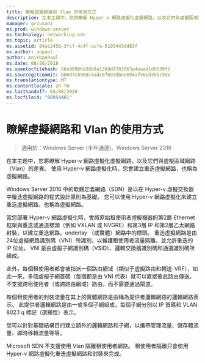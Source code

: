 ```yaml
---
title: 瞭解虛擬網路和 Vlan 的使用方式
description: 在本主題中，您將瞭解 Hyper-v 網路虛擬化虛擬網路，以及它們與虛擬區域網路（Vlan）的差異。 使用 Hyper-v 網路虛擬化時，您會建立重迭虛擬網路，也稱為虛擬網路。
manager: grcusanz
ms.prod: windows-server
ms.technology: networking-sdn
ms.topic: article
ms.assetid: 84ac2458-3fcf-4c4f-acfe-6105443dd83f
ms.author: anpaul
author: AnirbanPaul
ms.date: 08/26/2018
ms.openlocfilehash: 56e90966d38b8a138dd8781863a4eaad1db639fb
ms.sourcegitcommit: b00d7c8968c4adc8f699dbee694afe6ed36bc9de
ms.translationtype: MT
ms.contentlocale: zh-TW
ms.lasthandoff: 04/08/2020
ms.locfileid: "80854481"
---
```

# <a name="understand-the-usage-of-virtual-networks-and-vlans"></a>瞭解虛擬網路和 Vlan 的使用方式

>適用於：Windows Server (半年通道)、Windows Server 2016

在本主題中，您將瞭解 Hyper-v 網路虛擬化虛擬網路，以及它們與虛擬區域網路（Vlan）的差異。 使用 Hyper-v 網路虛擬化時，您會建立重迭虛擬網路，也稱為虛擬網路。



  
Windows Server 2016 中的軟體定義網路（SDN）是以在 Hyper-v 虛擬交換器中覆迭虛擬網路的程式設計原則為基礎。 您可以使用 Hyper-v 網路虛擬化來建立重迭虛擬網路，也稱為虛擬網路。 
  
當您部署 Hyper-v 網路虛擬化時，會將原始租使用者虛擬機器的第2層 Ethernet 框架與重迭或通道標頭（例如 VXLAN 或 NVGRE）和第3層 IP 和第2層乙太網路封裝，以建立重迭網路。underlay （或實體）網路中的標頭。 重迭虛擬網路是由24位虛擬網路識別碼（VNI）所識別，以維護租使用者流量隔離，並允許重迭的 IP 位址。 VNI 是由虛擬子網識別碼（VSID）、邏輯交換器識別碼和通道識別碼所組成。  
  
此外，每個租使用者都會被指派一個路由網域（類似于虛擬路由和轉送-VRF），如此一來，多個虛擬子網首碼（每個都是由 VNI 代表）就可以直接彼此路由傳送。 不支援跨租使用者（或跨路由網域）路由，而不需要通過閘道。   
  
每個租使用者的封裝流量在其上的實體網路是由稱為提供者邏輯網路的邏輯網路表示。 此提供者邏輯網路是由一或多個子網組成，每個子網分別以 IP 首碼和 VLAN 802.1 q 標記（選擇性）表示。  
  
您可以針對基礎結構目的建立額外的邏輯網路和子網，以攜帶管理流量、儲存體流量、即時移轉流量等等。  
  
Microsoft SDN 不支援使用 Vlan 隔離租使用者網路。 租使用者隔離只會使用 Hyper-v 網路虛擬化重迭虛擬網路和封裝來完成。 


